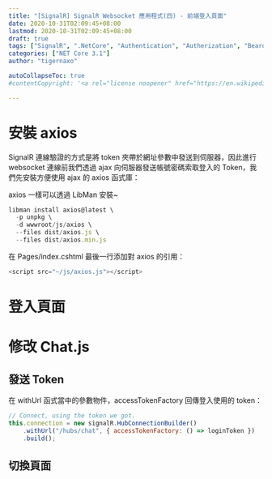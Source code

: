 ```yaml
---
title: "[SignalR] SignalR Websocket 應用程式(四) - 前端登入頁面"
date: 2020-10-31T02:09:45+08:00
lastmod: 2020-10-31T02:09:45+08:00
draft: true
tags: ["SignalR", ".NetCore", "Authentication", "Autherization", "Bearor Token"]
categories: ["NET Core 3.1"]
author: "tigernaxo"

autoCollapseToc: true
#contentCopyright: '<a rel="license noopener" href="https://en.wikipedia.org/wiki/Wikipedia:Text_of_Creative_Commons_Attribution-ShareAlike_3.0_Unported_License" target="_blank">Creative Commons Attribution-ShareAlike License</a>'

---
```


# 安裝 axios
SignalR 連線驗證的方式是將 token 夾帶於網址參數中發送到伺服器，因此進行 websocket 連線前我們透過 ajax 向伺服器發送帳號密碼索取登入的 Token，我們先安裝方便使用 ajax 的 axios 函式庫：

axios 一樣可以透過 LibMan 安裝~
```js
libman install axios@latest \
  -p unpkg \
  -d wwwroot/js/axios \
  --files dist/axios.js \
  --files dist/axios.min.js
```
在 Pages/index.cshtml 最後一行添加對 axios 的引用：
```js
<script src="~/js/axios.js"></script>
```

# 登入頁面

# 修改 Chat.js
## 發送 Token
在 withUrl 函式當中的參數物件，accessTokenFactory 回傳登入使用的 token：
```js
// Connect, using the token we got.
this.connection = new signalR.HubConnectionBuilder()
    .withUrl("/hubs/chat", { accessTokenFactory: () => loginToken })
    .build();
```
## 切換頁面
